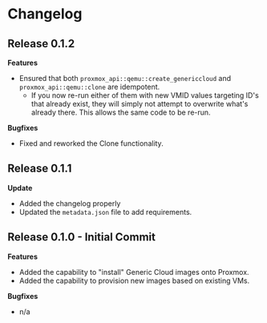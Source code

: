 # Changelog

## Release 0.1.2

**Features**

- Ensured that both `proxmox_api::qemu::create_genericcloud` and `proxmox_api::qemu::clone` are idempotent.
  - If you now re-run either of them with new VMID values targeting ID's that already exist, they will simply not attempt to overwrite what's already there. This allows the same code to be re-run.

**Bugfixes**

- Fixed and reworked the Clone functionality.

## Release 0.1.1

**Update**

- Added the changelog properly
- Updated the `metadata.json` file to add requirements.

## Release 0.1.0 - Initial Commit

**Features**

- Added the capability to "install" Generic Cloud images onto Proxmox.
- Added the capability to provision new images based on existing VMs.

**Bugfixes**

- n/a

